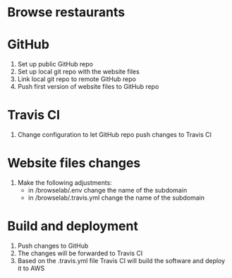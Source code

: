 # Browse restaurants

# GitHub
1. Set up public GitHub repo
2. Set up local git repo with the website files
3. Link local git repo to remote GitHub repo
4. Push first version of website files to GitHub repo

# Travis CI
1. Change configuration to let GitHub repo push changes to Travis CI

# Website files changes
1. Make the following adjustments:
    - in /browselab/.env change the name of the subdomain
    - in /browselab/.travis.yml change the name of the subdomain

# Build and deployment
1. Push changes to GitHub
2. The changes will be forwarded to Travis CI
3. Based on the .travis.yml file Travis CI will build the software and deploy it to AWS
